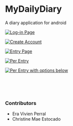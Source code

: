 MyDailyDiary
============

A diary application for android


[![Log-in Page](https://raw.github.com/ehrasaab/MyDailyDiary/master/snapshots/01.jpg)](#features)

[![Create Account](https://raw.github.com/ehrasaab/MyDailyDiary/master/snapshots/02.jpg)](#features)

[![Entry Page](https://raw.github.com/ehrasaab/MyDailyDiary/master/snapshots/03.jpg)](#features)

[![Per Entry](https://raw.github.com/ehrasaab/MyDailyDiary/master/snapshots/04.jpg)](#features)

[![Per Entry with options below](https://raw.github.com/ehrasaab/MyDailyDiary/master/snapshots/05.jpg)](#features)

<br><br><br>

<h3>Contributors</h3>
<ul>
    <li>Era Vivien Perral</li>
    <li>Christine Mae Estocado</li>
</ul>
